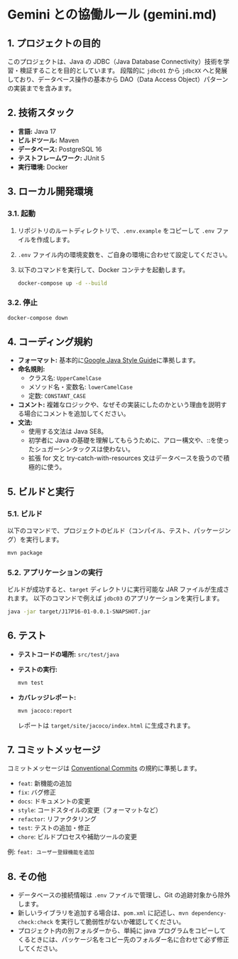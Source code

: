 # Gemini との協働ルール (gemini.md)

## 1. プロジェクトの目的

このプロジェクトは、Java の JDBC（Java Database Connectivity）技術を学習・検証することを目的としています。
段階的に `jdbc01` から `jdbcXX` へと発展しており、データベース操作の基本から DAO（Data Access Object）パターンの実装までを含みます。

## 2. 技術スタック

- **言語:** Java 17
- **ビルドツール:** Maven
- **データベース:** PostgreSQL 16
- **テストフレームワーク:** JUnit 5
- **実行環境:** Docker

## 3. ローカル開発環境

### 3.1. 起動

1.  リポジトリのルートディレクトリで、`.env.example` をコピーして `.env` ファイルを作成します。
2.  `.env` ファイル内の環境変数を、ご自身の環境に合わせて設定してください。
3.  以下のコマンドを実行して、Docker コンテナを起動します。

    ```bash
    docker-compose up -d --build
    ```

### 3.2. 停止

```bash
docker-compose down
```

## 4. コーディング規約

- **フォーマット:** 基本的に[Google Java Style Guide](https://google.github.io/styleguide/javaguide.html)に準拠します。
- **命名規則:**
  - クラス名: `UpperCamelCase`
  - メソッド名・変数名: `lowerCamelCase`
  - 定数: `CONSTANT_CASE`
- **コメント:** 複雑なロジックや、なぜその実装にしたのかという理由を説明する場合にコメントを追加してください。
- **文法:**
  - 使用する文法は Java SE8。
  - 初学者に Java の基礎を理解してもらうために、アロー構文や、::を使ったシュガーシンタックスは使わない。
  - 拡張 for 文と try-catch-with-resources 文はデータベースを扱うので積極的に使う。

## 5. ビルドと実行

### 5.1. ビルド

以下のコマンドで、プロジェクトのビルド（コンパイル、テスト、パッケージング）を実行します。

```bash
mvn package
```

### 5.2. アプリケーションの実行

ビルドが成功すると、`target` ディレクトリに実行可能な JAR ファイルが生成されます。
以下のコマンドで例えば `jdbc03` のアプリケーションを実行します。

```bash
java -jar target/J17P16-01-0.0.1-SNAPSHOT.jar
```

## 6. テスト

- **テストコードの場所:** `src/test/java`
- **テストの実行:**

  ```bash
  mvn test
  ```

- **カバレッジレポート:**

  ```bash
  mvn jacoco:report
  ```

  レポートは `target/site/jacoco/index.html` に生成されます。

## 7. コミットメッセージ

コミットメッセージは [Conventional Commits](https://www.conventionalcommits.org/) の規約に準拠します。

- `feat`: 新機能の追加
- `fix`: バグ修正
- `docs`: ドキュメントの変更
- `style`: コードスタイルの変更（フォーマットなど）
- `refactor`: リファクタリング
- `test`: テストの追加・修正
- `chore`: ビルドプロセスや補助ツールの変更

例: `feat: ユーザー登録機能を追加`

## 8. その他

- データベースの接続情報は `.env` ファイルで管理し、Git の追跡対象から除外します。
- 新しいライブラリを追加する場合は、`pom.xml` に記述し、`mvn dependency-check:check` を実行して脆弱性がないか確認してください。
- プロジェクト内の別フォルダーから、単純に java プログラムをコピーしてくるときには、パッケージ名をコピー先のフォルダー名に合わせて必ず修正してください。
